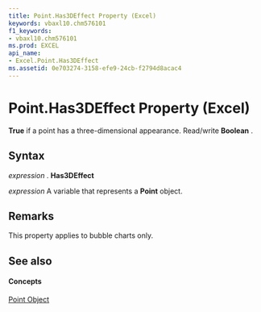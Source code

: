 ```yaml
---
title: Point.Has3DEffect Property (Excel)
keywords: vbaxl10.chm576101
f1_keywords:
- vbaxl10.chm576101
ms.prod: EXCEL
api_name:
- Excel.Point.Has3DEffect
ms.assetid: 0e703274-3158-efe9-24cb-f2794d8acac4
---
```



# Point.Has3DEffect Property (Excel)

 **True** if a point has a three-dimensional appearance. Read/write **Boolean** .


## Syntax

 _expression_ . **Has3DEffect**

 _expression_ A variable that represents a **Point** object.


## Remarks

This property applies to bubble charts only.


## See also


#### Concepts


[Point Object](point-object-excel.md)

